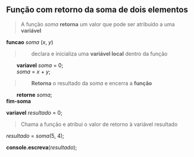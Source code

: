 ## Função com retorno da soma de dois elementos

>A função *soma* **retorna** um valor que pode ser atribuído a uma **variável**

**funcao** *soma* (*x*, *y*)

>&emsp;&emsp;declara e inicializa uma **variável local** dentro da função

&emsp;&emsp;**variavel** *soma* = 0;<br>
&emsp;&emsp;*soma* = *x* + *y*;

>&emsp;&emsp;**Retorna** o resultado da *soma* e encerra a **função**

&emsp;&emsp;**retorne** *soma*;<br>
**fim-soma**

**variavel** *resultado* = 0;

>Chama a função e atribui o valor de retorno à variável resultado

*resultado* = *soma*(5, 4);

**console.escreva**(*resultado*);